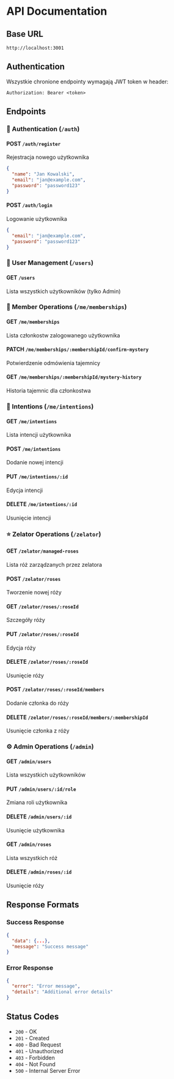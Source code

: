 # API Documentation

## Base URL
```
http://localhost:3001
```

## Authentication

Wszystkie chronione endpointy wymagają JWT token w header:
```
Authorization: Bearer <token>
```

## Endpoints

### 🔐 Authentication (`/auth`)

#### POST `/auth/register`
Rejestracja nowego użytkownika
```json
{
  "name": "Jan Kowalski",
  "email": "jan@example.com", 
  "password": "password123"
}
```

#### POST `/auth/login`
Logowanie użytkownika
```json
{
  "email": "jan@example.com",
  "password": "password123"
}
```

### 👤 User Management (`/users`)

#### GET `/users`
Lista wszystkich użytkowników (tylko Admin)

### 👥 Member Operations (`/me/memberships`)

#### GET `/me/memberships`
Lista członkostw zalogowanego użytkownika

#### PATCH `/me/memberships/:membershipId/confirm-mystery`
Potwierdzenie odmówienia tajemnicy

#### GET `/me/memberships/:membershipId/mystery-history`
Historia tajemnic dla członkostwa

### 🙏 Intentions (`/me/intentions`)

#### GET `/me/intentions`
Lista intencji użytkownika

#### POST `/me/intentions`
Dodanie nowej intencji

#### PUT `/me/intentions/:id`
Edycja intencji

#### DELETE `/me/intentions/:id`
Usunięcie intencji

### ⭐ Zelator Operations (`/zelator`)

#### GET `/zelator/managed-roses`
Lista róż zarządzanych przez zelatora

#### POST `/zelator/roses`
Tworzenie nowej róży

#### GET `/zelator/roses/:roseId`
Szczegóły róży

#### PUT `/zelator/roses/:roseId`
Edycja róży

#### DELETE `/zelator/roses/:roseId`
Usunięcie róży

#### POST `/zelator/roses/:roseId/members`
Dodanie członka do róży

#### DELETE `/zelator/roses/:roseId/members/:membershipId`
Usunięcie członka z róży

### ⚙️ Admin Operations (`/admin`)

#### GET `/admin/users`
Lista wszystkich użytkowników

#### PUT `/admin/users/:id/role`
Zmiana roli użytkownika

#### DELETE `/admin/users/:id`
Usunięcie użytkownika

#### GET `/admin/roses`
Lista wszystkich róż

#### DELETE `/admin/roses/:id`
Usunięcie róży

## Response Formats

### Success Response
```json
{
  "data": {...},
  "message": "Success message"
}
```

### Error Response  
```json
{
  "error": "Error message",
  "details": "Additional error details"
}
```

## Status Codes

- `200` - OK
- `201` - Created
- `400` - Bad Request
- `401` - Unauthorized
- `403` - Forbidden
- `404` - Not Found
- `500` - Internal Server Error
